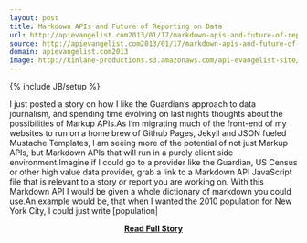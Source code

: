 ```yaml
---
layout: post
title: Markdown APIs and Future of Reporting on Data
url: http://apievangelist.com2013/01/17/markdown-apis-and-future-of-reporting-on-data/
source: http://apievangelist.com2013/01/17/markdown-apis-and-future-of-reporting-on-data/
domain: apievangelist.com2013
image: http://kinlane-productions.s3.amazonaws.com/api-evangelist-site/blog/markdown-icon.png
---
```

{% include JB/setup %}<p>I just posted a story on how I like the Guardian’s approach to data journalism, and spending time evolving on last nights thoughts about the possibilities of Markup APIs.As I’m migrating much of the front-end of my websites to run on a home brew of Github Pages, Jekyll and JSON fueled Mustache Templates, I am seeing more of the potential of not just Markup APIs, but Markdown APIs that will run in a purely client side environment.Imagine if I could go to a provider like the Guardian, US Census or other high value data provider, grab a link to a Markdown API JavaScript file that is relevant to a story or report you are working on. With this Markdown API I would be given a whole dictionary of markdown you could use.An example would be, that when I wanted the 2010 population for New York City, I could just write [population|</p>
<center><p><a href="http://apievangelist.com2013/01/17/markdown-apis-and-future-of-reporting-on-data/" style='padding:25px; font-sze:18px; font-weight: bold;'>Read Full Story</a></p></center>
